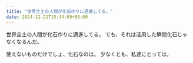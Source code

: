 ```yaml
---
title: "世界全土の人間が化石作りに邁進してる。"
date: 2024-12-21T15:34:09+09:00
---
```

世界全土の人間が化石作りに邁進してる。
でも、それは活用した瞬間化石じゃなくなるんだ。

使えないものだけでしょ、化石なのは。
少なくとも、私達にとっては。
